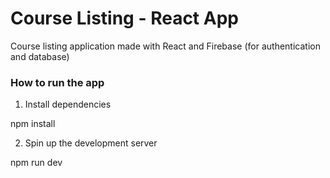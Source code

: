 # Course Listing - React App

Course listing application made with React and Firebase (for authentication and database)

### How to run the app

1. Install dependencies

npm install

2. Spin up the development server

npm run dev
